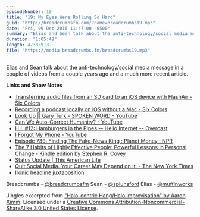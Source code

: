 ```yaml
---
episodeNumber: 19
title: "19: My Eyes Were Rolling So Hard"
guid: "http://breadcrumbsfm.com/?name=breadcrumbs19.mp3"
date: "Fri, 09 Dec 2016 11:47:00 -0500"
summary: "Elias and Sean talk about the anti-technology/social media message in a couple of videos from a couple years ago and a much more recent article."
duration: "1:05:49"
length: 47385913
file: "https://media.breadcrumbs.fm/breadcrumbs19.mp3"
---
```

Elias and Sean talk about the anti-technology/social media message in a couple of videos from a couple years ago and a much more recent article.

**Links and Show Notes** 
- [ Transferring audio files from an SD card to an iOS device with FlashAir - Six Colors](https://sixcolors.com/post/2016/12/transferring-audio-files-from-an-sd-card-to-an-ios-device-with-flashair/)
- [ Recording a podcast locally on iOS without a Mac - Six Colors](https://sixcolors.com/post/2016/12/recording-a-podcast-locally-on-ios-without-a-mac/)
- [Look Up || Gary Turk - SPOKEN WORD - YouTube](http://youtu.be/Z7dLU6fk9QY)
- [Can We Auto-Correct Humanity? - YouTube](http://youtu.be/dRl8EIhrQjQ)
- [H.I. #12: Hamburgers in the Pipes -- Hello Internet -- Overcast](https://overcast.fm/+BgMUF06iM/29:54)
- [I Forgot My Phone - YouTube](http://youtu.be/OINa46HeWg8)
- [ Episode 739: Finding The Fake-News King : Planet Money : NPR](http://www.npr.org/sections/money/2016/12/02/504155809/episode-739-finding-the-fake-news-king)
- [The 7 Habits of Highly Effective People: Powerful Lessons in Personal Change - Kindle edition by Stephen R. Covey](http://www.amazon.com/dp/B00GOZV3TM/?tag=breadcrumbsfm-20)
- [ Status Update | This American Life](https://www.thisamericanlife.org/radio-archives/episode/573/status-update)
- [ Quit Social Media. Your Career May Depend on It. - The New York Times](http://www.nytimes.com/2016/11/20/jobs/quit-social-media-your-career-may-depend-on-it.html?_r=0)
- [Ironic headline juxtaposition](http://d.pr/i/h8mw)

Breadcrumbs - [@breadcrumbsfm](https://twitter.com/breadcrumbsfm) Sean - [@splunsford](https://twitter.com/splunsford) Elias - [@muffinworks](https://twitter.com/muffinworks)

Jingles excerpted from [ "Halo-centric Hang/Halo improvisation" by Aaron Ximm](http://freemusicarchive.org/music/aaron_ximm/handpans_and_the_hang/). Licensed under a [Creative Commons Attribution-Noncommercial-ShareAlike 3.0 United States License](http://creativecommons.org/licenses/by-nc-sa/3.0/us/).